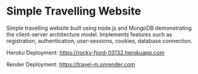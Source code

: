 # Simple Travelling Website
Simple travelling website built using node.js and MongoDB demonstrating the client-server architecture model. Implements features such as registration, authentication, user-sessions, cookies, database connection.  

Heroku Deployment: https://rocky-fjord-03132.herokuapp.com

Render Deployment: https://travel-m.onrender.com

